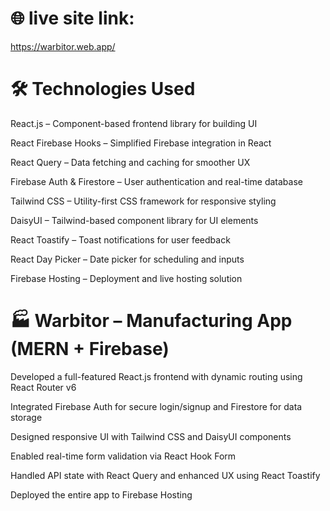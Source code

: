 # 🌐 live site link: 
https://warbitor.web.app/

# 🛠️ Technologies Used
React.js – Component-based frontend library for building UI

React Firebase Hooks – Simplified Firebase integration in React

React Query – Data fetching and caching for smoother UX

Firebase Auth & Firestore – User authentication and real-time database

Tailwind CSS – Utility-first CSS framework for responsive styling

DaisyUI – Tailwind-based component library for UI elements

React Toastify – Toast notifications for user feedback

React Day Picker – Date picker for scheduling and inputs

Firebase Hosting – Deployment and live hosting solution

# 🏭 Warbitor – Manufacturing App (MERN + Firebase)

Developed a full-featured React.js frontend with dynamic routing using React Router v6

Integrated Firebase Auth for secure login/signup and Firestore for data storage

Designed responsive UI with Tailwind CSS and DaisyUI components

Enabled real-time form validation via React Hook Form

Handled API state with React Query and enhanced UX using React Toastify

Deployed the entire app to Firebase Hosting
